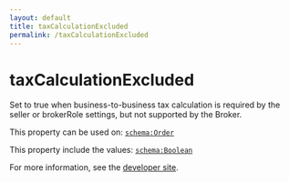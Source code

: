 ```yaml
---
layout: default
title: taxCalculationExcluded
permalink: /taxCalculationExcluded
---
```


# taxCalculationExcluded
Set to true when business-to-business tax calculation is required by the seller or brokerRole settings, but not supported by the Broker.

This property can be used on: [`schema:Order`](https://schema.org/Order)

This property include the values: [`schema:Boolean`](https://schema.org/Boolean)

For more information, see the [developer site](https://developer.openactive.io/data-model/types/).